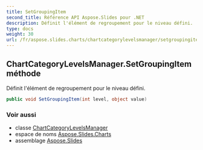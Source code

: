 ```yaml
---
title: SetGroupingItem
second_title: Référence API Aspose.Slides pour .NET
description: Définit l'élément de regroupement pour le niveau défini.
type: docs
weight: 30
url: /fr/aspose.slides.charts/chartcategorylevelsmanager/setgroupingitem/
---
```


## ChartCategoryLevelsManager.SetGroupingItem méthode

Définit l'élément de regroupement pour le niveau défini.

```csharp
public void SetGroupingItem(int level, object value)
```

### Voir aussi

* classe [ChartCategoryLevelsManager](../../chartcategorylevelsmanager)
* espace de noms [Aspose.Slides.Charts](../../chartcategorylevelsmanager)
* assemblage [Aspose.Slides](../../../)

<!-- NE PAS ÉDITER : généré par xmldocmd pour Aspose.Slides.dll -->